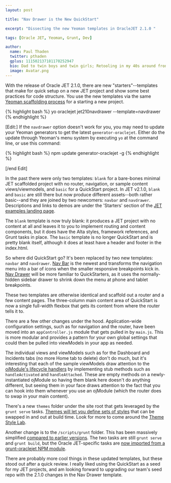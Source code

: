 ```yaml
---
layout: post

title: "Nav Drawer is the New QuickStart"

excerpt: "Dissecting the new Yeoman templates in OracleJET 2.1.0 "

tags: [Oracle JET, Yeoman, Grunt, Dev]

author:
  name: Paul Thaden
  twitter: pthaden
  gplus: 111502137181170252947 
  bio: Dad to twin boys and twin girls; Retooling in my 40s around front-end dev and JavaScript; Oracle CX Apps Sales Consultant; all-around guy
  image: Avatar.png
---
```


With the release of Oracle JET 2.1.0, there are new "starters"--templates that make for quick setup on a new JET project and show some best practices for code structure. You use the new templates via the same [Yeoman scaffolding process](http://docs.oracle.com/middleware/jet202/jet/developer/GUID-ACB7BD4E-BAAC-4A9E-B52A-6B2933CD222C.htm#GUID-F9B1A1E1-2814-49A0-A59A-0ADAAEFC5E93) for a starting a new project.

{% highlight bash %}
yo oraclejet jet210navdrawer --template=navdrawer
{% endhighlight %}

[Edit:]  If the `navdrawer` option doesn't work for you, you may need to update your Yeoman generators to get the latest `generator-oraclejet`. Either do the update through Yeoman's menu system by executing `yo` at the command line, or use this command:

{% highlight bash %}
npm update generator-oraclejet -g
{% endhighlight %}

[/end Edit]
																																																																																																																																																																																																																							
In the past there were only two templates: `blank` for a bare-bones minimal JET scaffolded project with no router, navigation, or sample content views/viewmodels, and `basic` for a QuickStart project. In JET v2.1.0, `blank` and `basic` are still there but now produce different assets--both rather basic--and they are joined by two newcomers: `navbar` and `navdrawer`. Descriptions and links to demos are under the 'Starters' section of the [JET examples landing page](http://www.oracle.com/webfolder/technetwork/jet/globalExamples.html).

The `blank` template is now truly blank: it produces a JET project with no content at all and leaves it to you to implement routing and content components, but it does have the Alta styles, framework references, and Grunt tasks in place. The `basic` template is no longer QuickStart and is pretty blank itself, although it does at least have a header and footer in the index.html.

So where did QuickStart go? It's been replaced by two new templates: `navbar` and `navdrawer`. [Nav Bar](http://www.oracle.com/webfolder/technetwork/jet/globalExamples-Starter-NavBar.html) is the newest and transforms the navigation menu into a bar of icons when the smaller responsive breakpoints kick in.  [Nav Drawer](http://www.oracle.com/webfolder/technetwork/jet/globalExamples-Starter-Drawer.html) will be more familiar to QuickStarters, as it uses the normally-hidden sidebar drawer to shrink down the menu at phone and tablet breakpoints.

These two templates are otherwise identical and scaffold out a router and a few content pages. The three-column main content area of QuickStart is now a single full-width flexbox that gets its content from where the router tells it to. 

There are a few other changes under the hood. Application-wide configuration settings, such as for navigation and the router, have been moved into an `appController.js` module that gets pulled in by `main.js`. This is more modular and provides a pattern for your own global settings that could then be pulled into viewModels in your app as needed.

The individual views and viewModels such as for the Dashboard and Incidents tabs (no more Home tab to delete) don't do much, but it's interesting that each of the sample viewModels draw attention to the [ojModule's lifecycle handlers](https://docs.oracle.com/middleware/jet202/jet/developer/GUID-ABB82BD1-9B65-44D2-AE43-81A0A3A44453.htm#JETDG-GUID-ABB82BD1-9B65-44D2-AE43-81A0A3A44453) by implementing stub methods such as `handleActivated` and `handleAttached`. These are empty methods on a newly-instantiated ojModule so having them blank here doesn't do anything different, but seeing them in your face draws attention to the fact that you can hook into them whenever you use an ojModule (which the router does to swap in your main content).

There's a new `themes` folder under the site root that gets leveraged by the `grunt serve` tasks. [Themes will let you define sets of styles](http://www.oracle.com/webfolder/technetwork/jet/jetCookbook.html?component=theming&demo=themename) that can be swapped in and out at build time. Look for more to come around the [Theme Style Lab](http://www.oracle.com/webfolder/technetwork/jet/globalExamples-ThemeViewer.html).

Another change is to the `/scripts/grunt` folder. This has been massively simplified [compared to earlier versions](http://likeahouseafire.com/2016/04/18/decoding-jets-grunt-scripts/). The two tasks are still `grunt serve` and `grunt build`, but the Oracle JET-specific tasks are [now imported from a grunt-oraclejet NPM module](https://www.npmjs.com/package/grunt-oraclejet).

There are probably more cool things in these updated templates, but these stood out after a quick review.  I really liked using the QuickStart as a seed for my JET projects, and am looking forward to upgrading our team's seed repo with the 2.1.0 changes in the Nav Drawer template. 

